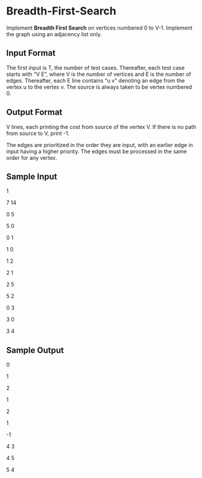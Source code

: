 # Breadth-First-Search

Implement __Breadth First Search__ on vertices numbered 0 to V-1. Implement the graph using an adjacency list only.

## Input Format 
The first input is T, the number of test cases. Thereafter, each test case starts with “V E”, where V is the number of vertices and E is the number of edges. Thereafter, each E line contains “u v” denoting an edge from the vertex u to the vertex v. The source is always taken to be vertex numbered 0.

## Output Format 
V lines, each printing the cost from source of the vertex V. If there is no path from source to V, print -1.

The edges are prioritized in the order they are input, with an earlier edge in input having a higher priority. The edges must be processed in the same order for any vertex.

## Sample Input

1 <br/>

7 14 <br/>

0 5 <br/>

5 0 <br/>

0 1 <br/>

1 0 <br/>

1 2 <br/>

2 1 <br/>

2 5 <br/>

5 2 <br/>

0 3 <br/>

3 0 <br/>

3 4 <br/>

## Sample Output

0 <br/>

1 <br/>

2 <br/>

1 <br/>

2 <br/>

1 <br/>

-1 <br/>

4 3 <br/>

4 5 <br/>

5 4 <br/>
